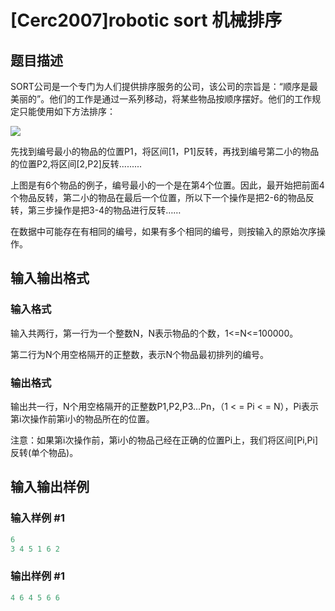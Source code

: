 # [Cerc2007]robotic sort 机械排序

## 题目描述

SORT公司是一个专门为人们提供排序服务的公司，该公司的宗旨是：“顺序是最美丽的”。他们的工作是通过一系列移动，将某些物品按顺序摆好。他们的工作规定只能使用如下方法排序：

![](https://cdn.luogu.com.cn/upload/pic/17272.png)

先找到编号最小的物品的位置P1，将区间[1，P1]反转，再找到编号第二小的物品的位置P2,将区间[2,P2]反转.........

上图是有6个物品的例子，编号最小的一个是在第4个位置。因此，最开始把前面4个物品反转，第二小的物品在最后一个位置，所以下一个操作是把2-6的物品反转，第三步操作是把3-4的物品进行反转……

在数据中可能存在有相同的编号，如果有多个相同的编号，则按输入的原始次序操作。

## 输入输出格式

### 输入格式

输入共两行，第一行为一个整数N，N表示物品的个数，1<=N<=100000。

第二行为N个用空格隔开的正整数，表示N个物品最初排列的编号。

### 输出格式

输出共一行，N个用空格隔开的正整数P1,P2,P3…Pn，（1 < = Pi < = N），Pi表示第i次操作前第i小的物品所在的位置。

注意：如果第i次操作前，第i小的物品己经在正确的位置Pi上，我们将区间[Pi,Pi]反转(单个物品)。

## 输入输出样例

### 输入样例 #1

```cpp
6
3 4 5 1 6 2
```


### 输出样例 #1

```cpp
4 6 4 5 6 6
```


